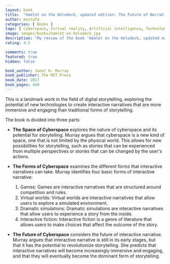 ```yaml
---
layout: book
title:  "Hamlet on the Holodeck, updated edition: The Future of Narrative in Cyberspace"
author: mostafa
categories: [ Books ]
tags: [ Cyberspace, Virtual reality, Artificial intelligence, Technology, Literature ]
image: images/books/hamlet-on-holodeck.jpg
description: "My review of the book 'Hamlet on the Holodeck, updated edition: The Future of Narrative in Cyberspace', by 'Janet H. Murray'"
rating: 4.5

comments: true
featured: true
hidden: false

book_author: Janet H. Murray
book_publisher: The MIT Press
book_date: 2017
book_pages: 440
---
```


This is a landmark work in the field of digital storytelling, exploring the potential of new technologies to create interactive narratives that are more immersive and engaging than traditional forms of storytelling.

The book is divided into three parts

- **The Space of Cyberspace** explores the nature of cyberspace and its potential for storytelling. Murray argues that cyberspace is a new kind of space, one that is not limited by the physical world. This allows for new possibilities for storytelling, such as stories that can be experienced from multiple perspectives or stories that can be changed by the user's actions.

- **The Forms of Cyberspace** examines the different forms that interactive narratives can take. Murray identifies four basic forms of interactive narrative:

    1. Games: Games are interactive narratives that are structured around competition and rules.
    2. Virtual worlds: Virtual worlds are interactive narratives that allow users to explore a simulated environment.
    3. Dramatic simulations: Dramatic simulations are interactive narratives that allow users to experience a story from the inside.
    4. Interactive fiction: Interactive fiction is a genre of literature that allows users to make choices that affect the outcome of the story.

- **The Future of Cyberspace** considers the future of interactive narrative. Murray argues that interactive narrative is still in its early stages, but that it has the potential to revolutionize storytelling. She predicts that interactive narratives will become increasingly immersive and engaging, and that they will eventually become the dominant form of storytelling.
